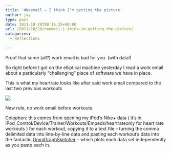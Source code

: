 ```yaml
---
title: '#Noemail – I think I’m getting the picture'
author: jay
type: post
date: 2011-10-28T00:16:25+00:00
url: /2011/10/28/noemail-i-think-im-getting-the-picture/
categories:
  - Reflections

---
```

Proof that some (all?) work email is bad for you. (with data!)

So right before I got on the elliptical machine yesterday I read a work email about a particularly “challenging” piece of software we have in place.

This is what my heartrate looks like after said work email compared to the last two previous workouts

![][1]

New rule, no work email before workouts.

Colophon: this comes from opening my iPod’s Nike+ data ( it’s in iPod_Control/Device/Trainer/Workouts/Empeds/heartrateonly for heart rate workouts ) for each workout, copying it to a text file &#8211; turning the comma delimited data into line-by-line data and pasting each workout’s data into the fantastic [OmniGraphSketcher][2] &#8211; which plots each data set independently as you paste each in.

 [1]: https://cdn.rambleon.org/migrate/2011/10/Workout.png
 [2]: http://www.omnigroup.com/products/omnigraphsketcher
